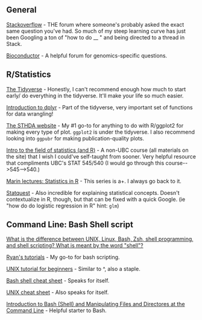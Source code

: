 ## General

[Stackoverflow](https://stackoverflow.com/) - THE forum where someone's probably asked the exact same question you've had. So much of my steep learning curve has just been Googling a ton of "how to do __ " and being directed to a thread in Stack.

[Bioconductor](https://support.bioconductor.org/) - A helpful forum for genomics-specific questions.

## R/Statistics

[The Tidyverse](https://www.tidyverse.org/packages/) - Honestly, I can't recommend enough how much to start early/ do everything in the tidyverse. It'll make your life so much easier.   

[Introduction to dplyr](https://cran.r-project.org/web/packages/dplyr/vignettes/dplyr.html) - Part of the tidyverse, very important set of functions for data wrangling!

[The STHDA website](http://www.sthda.com/english/wiki/ggplot2-essentials) - My #1 go-to for anything to do with R/ggplot2 for making every type of plot. `ggplot2` is under the tidyverse. I also recommend looking into `ggpubr` for making publication-quality plots. 

[Intro to the field of statistics (and R)](https://stat150.blog/) - A non-UBC course (all materials on the site) that I wish I could've self-taught from sooner. Very helpful resource that compliments UBC's STAT 545/540 (I would go through this course-->545-->540.)

[Marin lectures: Statistics in R](https://www.statslectures.com/) - This series is a+. I always go back to it.

[Statquest](https://www.youtube.com/user/joshstarmer) - Also incredible for explaining statistical concepts. Doesn't contextualize in R, though, but that can be fixed with a quick Google. (ie "how do do logistic regression in R" hint: `glm`)

## Command Line: Bash Shell script

[What is the difference between UNIX, Linux, Bash, Zsh, shell programming, and shell scripting? What is meant by the word "shell"?](https://www.quora.com/What-is-the-difference-between-UNIX-Linux-Bash-Zsh-shell-programming-and-shell-scripting-What-is-meant-by-the-word-shell)

[Ryan's tutorials](https://ryanstutorials.net/bash-scripting-tutorial/) - My go-to for bash scripting.

[UNIX tutorial for beginners](http://www.ee.surrey.ac.uk/Teaching/Unix/) -  Similar to ^, also a staple.

[Bash shell cheat sheet](https://www.educative.io/blog/bash-shell-command-cheat-sheet) - Speaks for itself.

[UNIX cheat sheet](http://squirrel.sr.unh.edu/~jraeder/795895/uploads/UNIXCheatSheet.pdf) - Also speaks for itself.

[Introduction to Bash (Shell) and Manipulating Files and Directores at the Command Line](https://www.earthdatascience.org/courses/intro-to-earth-data-science/open-reproducible-science/bash/) - Helpful starter to Bash.
